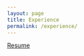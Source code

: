 ```yaml
---
layout: page
title: Experience
permalink: /experience/
---
```


[Resume](https://webmail.nmt.edu/src/webmail.php)
